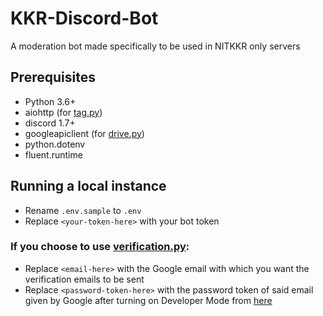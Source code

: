 # KKR-Discord-Bot
A moderation bot made specifically to be used in NITKKR only servers

## Prerequisites
- Python 3.6+
- aiohttp (for [tag.py](https://github.com/GetPsyched/Project-Hyperlink/blob/main/cogs/tag.py))
- discord 1.7+
- googleapiclient (for [drive.py](https://github.com/GetPsyched/Project-Hyperlink/blob/main/cogs/drive.py))
- python.dotenv
- fluent.runtime

## Running a local instance

- Rename `.env.sample` to `.env`
- Replace `<your-token-here>` with your bot token

### If you choose to use [verification.py](https://github.com/GetPsyched/Project-Hyperlink/blob/main/cogs/verification.py):
- Replace `<email-here>` with the Google email with which you want the verification emails to be sent
- Replace `<password-token-here>` with the password token of said email given by Google after turning on Developer Mode from [here](https://support.google.com/a/answer/10621196?hl=en)
